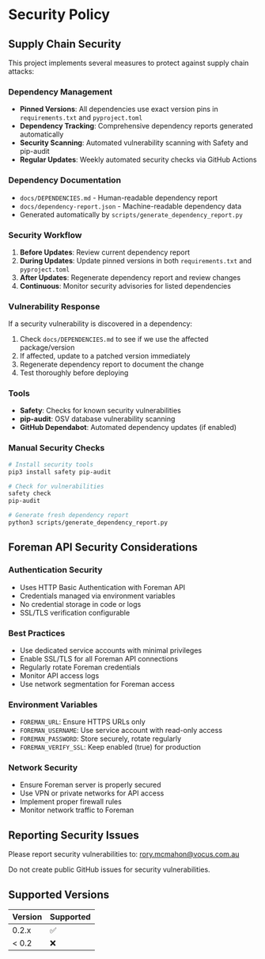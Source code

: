 # Security Policy

## Supply Chain Security

This project implements several measures to protect against supply chain attacks:

### Dependency Management

- **Pinned Versions**: All dependencies use exact version pins in `requirements.txt` and `pyproject.toml`
- **Dependency Tracking**: Comprehensive dependency reports generated automatically
- **Security Scanning**: Automated vulnerability scanning with Safety and pip-audit
- **Regular Updates**: Weekly automated security checks via GitHub Actions

### Dependency Documentation

- `docs/DEPENDENCIES.md` - Human-readable dependency report
- `docs/dependency-report.json` - Machine-readable dependency data
- Generated automatically by `scripts/generate_dependency_report.py`

### Security Workflow

1. **Before Updates**: Review current dependency report
2. **During Updates**: Update pinned versions in both `requirements.txt` and `pyproject.toml`
3. **After Updates**: Regenerate dependency report and review changes
4. **Continuous**: Monitor security advisories for listed dependencies

### Vulnerability Response

If a security vulnerability is discovered in a dependency:

1. Check `docs/DEPENDENCIES.md` to see if we use the affected package/version
2. If affected, update to a patched version immediately
3. Regenerate dependency report to document the change
4. Test thoroughly before deploying

### Tools

- **Safety**: Checks for known security vulnerabilities
- **pip-audit**: OSV database vulnerability scanning
- **GitHub Dependabot**: Automated dependency updates (if enabled)

### Manual Security Checks

```bash
# Install security tools
pip3 install safety pip-audit

# Check for vulnerabilities
safety check
pip-audit

# Generate fresh dependency report
python3 scripts/generate_dependency_report.py
```

## Foreman API Security Considerations

### Authentication Security
- Uses HTTP Basic Authentication with Foreman API
- Credentials managed via environment variables
- No credential storage in code or logs
- SSL/TLS verification configurable

### Best Practices
- Use dedicated service accounts with minimal privileges
- Enable SSL/TLS for all Foreman API connections
- Regularly rotate Foreman credentials
- Monitor API access logs
- Use network segmentation for Foreman access

### Environment Variables
- `FOREMAN_URL`: Ensure HTTPS URLs only
- `FOREMAN_USERNAME`: Use service account with read-only access
- `FOREMAN_PASSWORD`: Store securely, rotate regularly
- `FOREMAN_VERIFY_SSL`: Keep enabled (true) for production

### Network Security
- Ensure Foreman server is properly secured
- Use VPN or private networks for API access
- Implement proper firewall rules
- Monitor network traffic to Foreman

## Reporting Security Issues

Please report security vulnerabilities to: rory.mcmahon@vocus.com.au

Do not create public GitHub issues for security vulnerabilities.

## Supported Versions

| Version | Supported          |
| ------- | ------------------ |
| 0.2.x   | :white_check_mark: |
| < 0.2   | :x:                |
